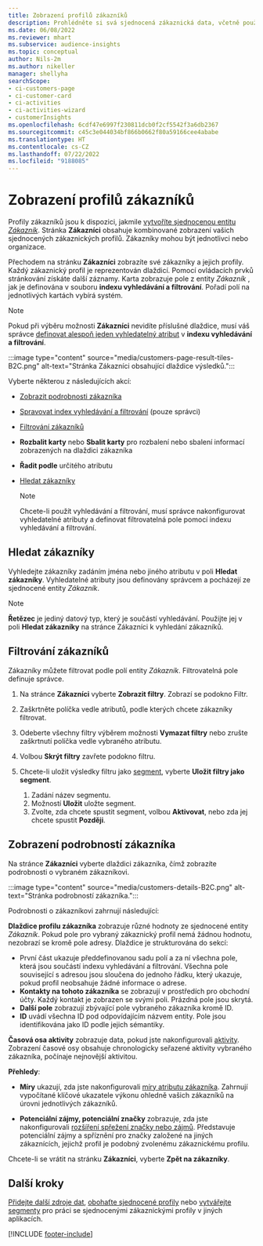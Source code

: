 ```yaml
---
title: Zobrazení profilů zákazníků
description: Prohlédněte si svá sjednocená zákaznická data, včetně použití vyhledávání a filtrování
ms.date: 06/08/2022
ms.reviewer: mhart
ms.subservice: audience-insights
ms.topic: conceptual
author: Nils-2m
ms.author: nikeller
manager: shellyha
searchScope:
- ci-customers-page
- ci-customer-card
- ci-activities
- ci-activities-wizard
- customerInsights
ms.openlocfilehash: 6cdf47e6997f230811dcb0f2cf5542f3a6db2367
ms.sourcegitcommit: c45c3e044034bf866b0662f80a59166cee4ababe
ms.translationtype: HT
ms.contentlocale: cs-CZ
ms.lasthandoff: 07/22/2022
ms.locfileid: "9188085"
---
```

# <a name="view-customer-profiles"></a>Zobrazení profilů zákazníků

Profily zákazníků jsou k dispozici, jakmile [vytvoříte sjednocenou entitu *Zákazník*](data-unification.md). Stránka **Zákazníci** obsahuje kombinované zobrazení vašich sjednocených zákaznických profilů. Zákazníky mohou být jednotlivci nebo organizace.

Přechodem na stránku **Zákazníci** zobrazíte své zákazníky a jejich profily. Každý zákaznický profil je reprezentován dlaždicí. Pomocí ovládacích prvků stránkování získáte další záznamy. Karta zobrazuje pole z entity *Zákazník* , jak je definována v souboru **indexu vyhledávání a filtrování**. Pořadí polí na jednotlivých kartách vybírá systém.

> [!NOTE]
> Pokud při výběru možnosti **Zákazníci** nevidíte příslušné dlaždice, musí váš správce [definovat alespoň jeden vyhledatelný atribut](search-filter-index.md) v **indexu vyhledávání a filtrování**.

:::image type="content" source="media/customers-page-result-tiles-B2C.png" alt-text="Stránka Zákazníci obsahující dlaždice výsledků.":::

Vyberte některou z následujících akcí:
- [Zobrazit podrobnosti zákazníka](#view-customer-details)
- [Spravovat index vyhledávání a filtrování](search-filter-index.md) (pouze správci)
- [Filtrování zákazníků](#filter-customers)
- **Rozbalit karty** nebo **Sbalit karty** pro rozbalení nebo sbalení informací zobrazených na dlaždici zákazníka
- **Řadit podle** určitého atributu
- [Hledat zákazníky](#search-for-customers)

  > [!NOTE]
  > Chcete-li použít vyhledávání a filtrování, musí správce nakonfigurovat vyhledatelné atributy a definovat filtrovatelná pole pomocí indexu vyhledávání a filtrování.

## <a name="search-for-customers"></a>Hledat zákazníky

Vyhledejte zákazníky zadáním jména nebo jiného atributu v poli **Hledat zákazníky**. Vyhledatelné atributy jsou definovány správcem a pocházejí ze sjednocené entity *Zákazník*.

> [!NOTE]
> **Řetězec** je jediný datový typ, který je součástí vyhledávání. Použijte jej v poli **Hledat zákazníky** na stránce Zákazníci k vyhledání zákazníků.

## <a name="filter-customers"></a>Filtrování zákazníků

Zákazníky můžete filtrovat podle polí entity *Zákazník*. Filtrovatelná pole definuje správce.

1. Na stránce **Zákazníci** vyberte **Zobrazit filtry**. Zobrazí se podokno Filtr.

1. Zaškrtněte políčka vedle atributů, podle kterých chcete zákazníky filtrovat.

1. Odeberte všechny filtry výběrem možnosti **Vymazat filtry** nebo zrušte zaškrtnutí políčka vedle vybraného atributu.

1. Volbou **Skrýt filtry** zavřete podokno filtru.

1. Chcete-li uložit výsledky filtru jako [segment](segments.md), vyberte **Uložit filtry jako segment**.
   1. Zadání název segmentu.
   1. Možností **Uložit** uložte segment.
   1. Zvolte, zda chcete spustit segment, volbou **Aktivovat**, nebo zda jej chcete spustit **Později**.

## <a name="view-customer-details"></a>Zobrazení podrobností zákazníka

Na stránce **Zákazníci** vyberte dlaždici zákazníka, čímž zobrazíte podrobnosti o vybraném zákazníkovi.

:::image type="content" source="media/customers-details-B2C.png" alt-text="Stránka podrobností zákazníka.":::

Podrobnosti o zákazníkovi zahrnují následující:

**Dlaždice profilu zákazníka** zobrazuje různé hodnoty ze sjednocené entity *Zákazník*. Pokud pole pro vybraný zákaznický profil nemá žádnou hodnotu, nezobrazí se kromě pole adresy. Dlaždice je strukturována do sekcí:

- První část ukazuje předdefinovanou sadu polí a za ní všechna pole, která jsou součástí indexu vyhledávání a filtrování. Všechna pole související s adresou jsou sloučena do jednoho řádku, který ukazuje, pokud profil neobsahuje žádné informace o adrese.
- **Kontakty na tohoto zákazníka** se zobrazují v prostředích pro obchodní účty. Každý kontakt je zobrazen se svými poli. Prázdná pole jsou skrytá.
- **Další pole** zobrazují zbývající pole vybraného zákazníka kromě ID.
- **ID** uvádí všechna ID pod odpovídajícím názvem entity. Pole jsou identifikována jako ID podle jejich sémantiky.

**Časová osa aktivity** zobrazuje data, pokud jste nakonfigurovali [aktivity](activities.md). Zobrazení časové osy obsahuje chronologicky seřazené aktivity vybraného zákazníka, počínaje nejnovější aktivitou.

**Přehledy**:

- **Míry** ukazují, zda jste nakonfigurovali [míry atributu zákazníka](measures.md). Zahrnují vypočítané klíčové ukazatele výkonu ohledně vašich zákazníků na úrovni jednotlivých zákazníků.

- **Potenciální zájmy, potenciální značky** zobrazuje, zda jste nakonfigurovali [rozšíření spřežení značky nebo zájmů](enrichment-microsoft.md). Představuje potenciální zájmy a spříznění pro značky založené na jiných zákaznících, jejichž profil je podobný zvolenému zákaznickému profilu.

Chcete-li se vrátit na stránku **Zákazníci**, vyberte **Zpět na zákazníky**.

## <a name="next-steps"></a>Další kroky

[Přidejte další zdroje dat](data-sources.md), [obohaťte sjednocené profily](enrichment-hub.md) nebo [vytvářejte segmenty](segments.md) pro práci se sjednocenými zákaznickými profily v jiných aplikacích.

[!INCLUDE [footer-include](includes/footer-banner.md)]
